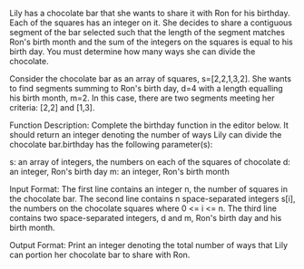 Lily has a chocolate bar that she wants to share it with Ron for his birthday. Each of the squares has an integer on it.
She decides to share a contiguous segment of the bar selected such that the length of the segment matches Ron's birth month
and the sum of the integers on the squares is equal to his birth day. You must determine how many ways she can divide the chocolate.

Consider the chocolate bar as an array of squares, s=[2,2,1,3,2]. She wants to find segments summing to Ron's birth day,
d=4 with a length equalling his birth month, m=2. In this case, there are two segments meeting her criteria: [2,2] and [1,3].

Function Description:
Complete the birthday function in the editor below. It should return an integer denoting the number of ways Lily can divide
the chocolate bar.birthday has the following parameter(s):

s: an array of integers, the numbers on each of the squares of chocolate
d: an integer, Ron's birth day
m: an integer, Ron's birth month

Input Format: 
The first line contains an integer n, the number of squares in the chocolate bar.
The second line contains n space-separated integers s[i], the numbers on the chocolate squares where 0 <= i <= n.
The third line contains two space-separated integers, d and m, Ron's birth day and his birth month.

Output Format: Print an integer denoting the total number of ways that Lily can portion her chocolate bar to share with Ron.
